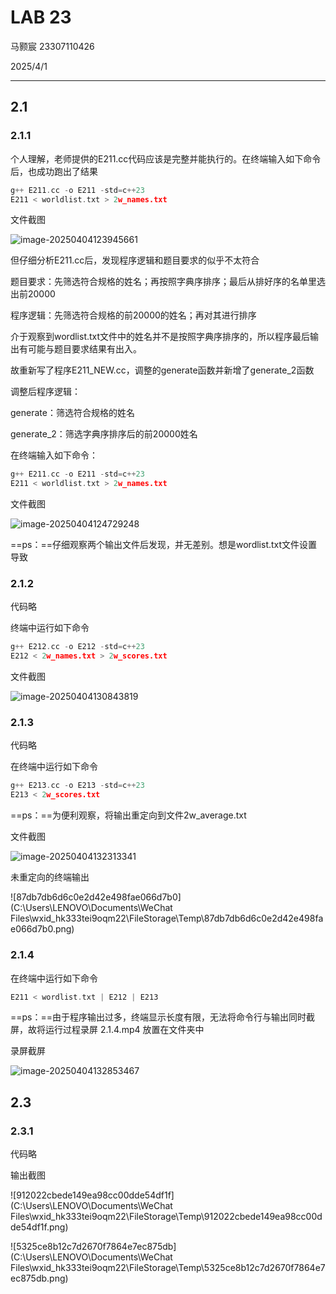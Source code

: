 # LAB 23

马颢宸 23307110426

2025/4/1

---

## 2.1

### 2.1.1

个人理解，老师提供的E211.cc代码应该是完整并能执行的。在终端输入如下命令后，也成功跑出了结果

```cpp
g++ E211.cc -o E211 -std=c++23
E211 < worldlist.txt > 2w_names.txt
```

文件截图

![image-20250404123945661](C:\Users\LENOVO\AppData\Roaming\Typora\typora-user-images\image-20250404123945661.png)

但仔细分析E211.cc后，发现程序逻辑和题目要求的似乎不太符合

题目要求：先筛选符合规格的姓名；再按照字典序排序；最后从排好序的名单里选出前20000

程序逻辑：先筛选符合规格的前20000的姓名；再对其进行排序

介于观察到wordlist.txt文件中的姓名并不是按照字典序排序的，所以程序最后输出有可能与题目要求结果有出入。

故重新写了程序E211_NEW.cc，调整的generate函数并新增了generate_2函数

调整后程序逻辑：

generate：筛选符合规格的姓名

generate_2：筛选字典序排序后的前20000姓名

在终端输入如下命令：

```cpp
g++ E211.cc -o E211 -std=c++23
E211 < worldlist.txt > 2w_names.txt
```

文件截图

![image-20250404124729248](C:\Users\LENOVO\AppData\Roaming\Typora\typora-user-images\image-20250404124729248.png)

==ps：==仔细观察两个输出文件后发现，并无差别。想是wordlist.txt文件设置导致



### 2.1.2

代码略

终端中运行如下命令

```cpp
g++ E212.cc -o E212 -std=c++23
E212 < 2w_names.txt > 2w_scores.txt
```

文件截图

![image-20250404130843819](C:\Users\LENOVO\AppData\Roaming\Typora\typora-user-images\image-20250404130843819.png)



### 2.1.3

代码略

在终端中运行如下命令

```cpp
g++ E213.cc -o E213 -std=c++23
E213 < 2w_scores.txt 
```

==ps：==为便利观察，将输出重定向到文件2w_average.txt

文件截图

![image-20250404132313341](C:\Users\LENOVO\AppData\Roaming\Typora\typora-user-images\image-20250404132313341.png)

未重定向的终端输出

![87db7db6d6c0e2d42e498fae066d7b0](C:\Users\LENOVO\Documents\WeChat Files\wxid_hk333tei9oqm22\FileStorage\Temp\87db7db6d6c0e2d42e498fae066d7b0.png)



### 2.1.4

在终端中运行如下命令

```CPP
E211 < wordlist.txt | E212 | E213
```

==ps：==由于程序输出过多，终端显示长度有限，无法将命令行与输出同时截屏，故将运行过程录屏 2.1.4.mp4 放置在文件夹中

录屏截屏

![image-20250404132853467](C:\Users\LENOVO\AppData\Roaming\Typora\typora-user-images\image-20250404132853467.png)





## 2.3

### 2.3.1

代码略

输出截图

![912022cbede149ea98cc00dde54df1f](C:\Users\LENOVO\Documents\WeChat Files\wxid_hk333tei9oqm22\FileStorage\Temp\912022cbede149ea98cc00dde54df1f.png)

![5325ce8b12c7d2670f7864e7ec875db](C:\Users\LENOVO\Documents\WeChat Files\wxid_hk333tei9oqm22\FileStorage\Temp\5325ce8b12c7d2670f7864e7ec875db.png)



